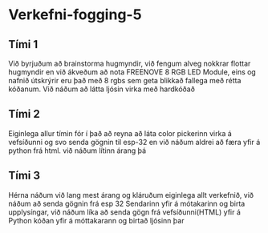 # Verkefni-fogging-5

## Tími 1
Við byrjuðum að brainstorma hugmyndir, við fengum alveg nokkrar flottar hugmyndir en við ákveðum að nota FREENOVE 8 RGB LED Module, eins og nafnið útskrýrir eru það með 8 rgbs sem geta blikkað fallega með rétta kóðanum. Við náðum að látta ljósin virka með hardkóðað

## Tími 2
Eiginlega allur tímin fór í það að reyna að láta color pickerinn virka á vefsíðunni og svo senda gögnin til esp-32 en við náðum aldrei að færa yfir á python frá html. við náðum lítinn árang þá

## Tími 3
Hérna náðum við lang mest árang og kláruðum eiginlega allt verkefnið, við náðum að senda gögnin frá esp 32 Sendarinn yfir á mótakarinn og birta upplysíngar, við náðum líka að senda gögn frá vefsíðunni(HTML) yfir á Python kóðan yfir á móttakarann og birtað ljósinn þar
